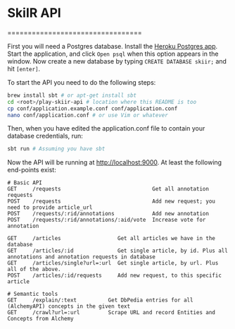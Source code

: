 # SkiIR API
=================================

First you will need a Postgres database. 
Install the [Heroku Postgres app](http://postgresapp.com/).
Start the application, and click `Open psql` when this option appears in the window. 
Now create a new database by typing `CREATE DATABASE skiir;` and hit `[enter]`.

To start the API you need to do the following steps:

````bash
brew install sbt # or apt-get install sbt
cd <root>/play-skiir-api # location where this README is too
cp conf/application.example.conf conf/application.conf
nano conf/application.conf # or use Vim or whatever
````

Then, when you have edited the application.conf file to contain your database credentials, run:

````bash
sbt run # Assuming you have sbt
````

Now the API will be running at [http://localhost:9000](http://localhost:9000). At least the following end-points exist:

````
# Basic API
GET     /requests                             Get all annotation requests
POST    /requests                             Add new request; you need to provide article_url
POST    /requests/:rid/annotations            Add new annotation
POST    /requests/:rid/annotations/:aid/vote  Increase vote for annotation

GET     /articles                  Get all articles we have in the database
GET     /articles/:id              Get single article, by id. Plus all annotations and annotation requests in database
GET     /articles/single?url=:url  Get single article, by url. Plus all of the above.
POST    /articles/:id/requests     Add new request, to this specific article

# Semantic tools
GET     /explain/:text          Get DbPedia entries for all (AlchemyAPI) concepts in the given text
GET     /crawl?url=:url         Scrape URL and record Entities and Concepts from Alchemy
````